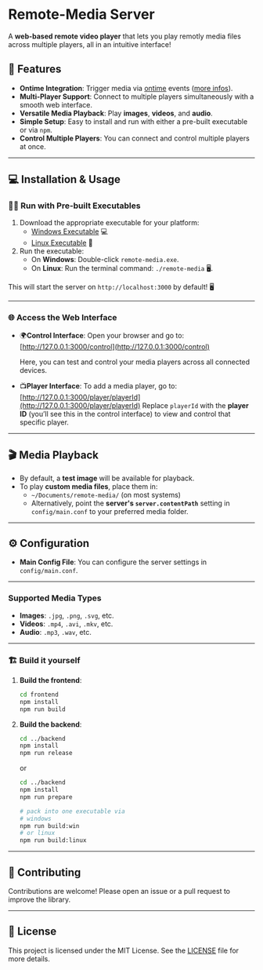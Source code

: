 # **Remote-Media Server**

A **web-based remote video player** that lets you play remotly media files across multiple players, all in an intuitive interface!

## 🚀 Features

- **Ontime Integration**: Trigger media via [ontime](https://github.com/cpvalente/ontime) events ([more infos](ontime-usage.md)).
- **Multi-Player Support**: Connect to multiple players simultaneously with a smooth web interface.
- **Versatile Media Playback**: Play **images**, **videos**, and **audio**.
- **Simple Setup**: Easy to install and run with either a pre-built executable or via `npm`.
- **Control Multiple Players**: You can connect and control multiple players at once.

---

## 💻 Installation & Usage

### 🏃‍♂️ **Run with Pre-built Executables**

1. Download the appropriate executable for your platform:
   - [Windows Executable](https://github.com/unterdrueckt/remote-media/releases/download/Pre-Build/remote-media_win.exe) 💻
   - [Linux Executable](https://github.com/unterdrueckt/remote-media/releases/download/Pre-Build/remote-media_linux) 🐧
2. Run the executable:
   - On **Windows**: Double-click `remote-media.exe`.
   - On **Linux**: Run the terminal command: `./remote-media` 🖥️.

This will start the server on `http://localhost:3000` by default! 🖥️

---

### 🌐 **Access the Web Interface**

- 🌍**Control Interface**: Open your browser and go to:  
   [http://127.0.0.1:3000/control](http://127.0.0.1:3000/control)

  Here, you can test and control your media players across all connected devices.

- 📺**Player Interface**: To add a media player, go to:  
   [http://127.0.0.1:3000/player/playerId](http://127.0.0.1:3000/player/playerId)
  Replace `playerId` with the **player ID** (you’ll see this in the control interface) to view and control that specific player.

---

## 🎬 **Media Playback**

- By default, a **test image** will be available for playback.
- To play **custom media files**, place them in:
  - `~/Documents/remote-media/` (on most systems)
  - Alternatively, point the **server's `server.contentPath`** setting in `config/main.conf` to your preferred media folder.

---

## ⚙️ **Configuration**

- **Main Config File**: You can configure the server settings in `config/main.conf`.

---

### **Supported Media Types**

- **Images**: `.jpg`, `.png`, `.svg`, etc.
- **Videos**: `.mp4`, `.avi`, `.mkv`, etc.
- **Audio**: `.mp3`, `.wav`, etc.

---

### 🏗️ **Build it yourself**

1. **Build the frontend**:

   ```bash
   cd frontend
   npm install
   npm run build
   ```

2. **Build the backend**:

   ```bash
   cd ../backend
   npm install
   npm run release
   ```

   or

   ```bash
   cd ../backend
   npm install
   npm run prepare

   # pack into one executable via
   # windows
   npm run build:win
   # or linux
   npm run build:linux
   ```

---

## 🤝 Contributing

Contributions are welcome! Please open an issue or a pull request to improve the library.

---

## 📜 License

This project is licensed under the MIT License. See the [LICENSE](LICENSE) file for more details.

